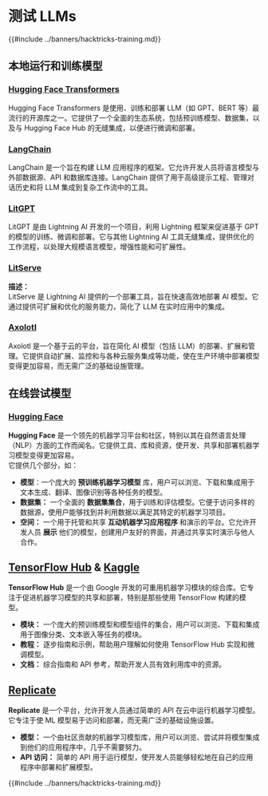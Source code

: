 # 测试 LLMs

{{#include ../banners/hacktricks-training.md}}

## 本地运行和训练模型

### [**Hugging Face Transformers**](https://github.com/huggingface/transformers)

Hugging Face Transformers 是使用、训练和部署 LLM（如 GPT、BERT 等）最流行的开源库之一。它提供了一个全面的生态系统，包括预训练模型、数据集，以及与 Hugging Face Hub 的无缝集成，以便进行微调和部署。

### [**LangChain**](https://github.com/langchain-ai/langchain)

LangChain 是一个旨在构建 LLM 应用程序的框架。它允许开发人员将语言模型与外部数据源、API 和数据库连接。LangChain 提供了用于高级提示工程、管理对话历史和将 LLM 集成到复杂工作流中的工具。

### [**LitGPT**](https://github.com/Lightning-AI/litgpt)

LitGPT 是由 Lightning AI 开发的一个项目，利用 Lightning 框架来促进基于 GPT 的模型的训练、微调和部署。它与其他 Lightning AI 工具无缝集成，提供优化的工作流程，以处理大规模语言模型，增强性能和可扩展性。

### [**LitServe**](https://github.com/Lightning-AI/LitServe)

**描述：**\
LitServe 是 Lightning AI 提供的一个部署工具，旨在快速高效地部署 AI 模型。它通过提供可扩展和优化的服务能力，简化了 LLM 在实时应用中的集成。

### [**Axolotl**](https://github.com/axolotl-ai-cloud/axolotl)

Axolotl 是一个基于云的平台，旨在简化 AI 模型（包括 LLM）的部署、扩展和管理。它提供自动扩展、监控和与各种云服务集成等功能，使在生产环境中部署模型变得更加容易，而无需广泛的基础设施管理。

## 在线尝试模型

### [**Hugging Face**](https://huggingface.co/)

**Hugging Face** 是一个领先的机器学习平台和社区，特别以其在自然语言处理（NLP）方面的工作而闻名。它提供工具、库和资源，使开发、共享和部署机器学习模型变得更加容易。\
它提供几个部分，如：

* **模型**：一个庞大的 **预训练机器学习模型** 库，用户可以浏览、下载和集成用于文本生成、翻译、图像识别等各种任务的模型。
* **数据集：** 一个全面的 **数据集集合**，用于训练和评估模型。它便于访问多样的数据源，使用户能够找到并利用数据以满足其特定的机器学习项目。
* **空间：** 一个用于托管和共享 **互动机器学习应用程序** 和演示的平台。它允许开发人员 **展示** 他们的模型，创建用户友好的界面，并通过共享实时演示与他人合作。

## [**TensorFlow Hub**](https://www.tensorflow.org/hub) **&** [**Kaggle**](https://www.kaggle.com/)

**TensorFlow Hub** 是一个由 Google 开发的可重用机器学习模块的综合库。它专注于促进机器学习模型的共享和部署，特别是那些使用 TensorFlow 构建的模型。

* **模块：** 一个庞大的预训练模型和模型组件的集合，用户可以浏览、下载和集成用于图像分类、文本嵌入等任务的模块。
* **教程：** 逐步指南和示例，帮助用户理解如何使用 TensorFlow Hub 实现和微调模型。
* **文档：** 综合指南和 API 参考，帮助开发人员有效利用库中的资源。

## [**Replicate**](https://replicate.com/home)

**Replicate** 是一个平台，允许开发人员通过简单的 API 在云中运行机器学习模型。它专注于使 ML 模型易于访问和部署，而无需广泛的基础设施设置。

* **模型：** 一个由社区贡献的机器学习模型库，用户可以浏览、尝试并将模型集成到他们的应用程序中，几乎不需要努力。
* **API 访问：** 简单的 API 用于运行模型，使开发人员能够轻松地在自己的应用程序中部署和扩展模型。

{{#include ../banners/hacktricks-training.md}}
